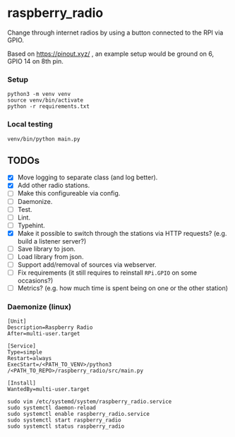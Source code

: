 # raspberry_radio
Change through internet radios by using a button connected to the RPI via GPIO.

Based on https://pinout.xyz/ , an example setup would be ground on 6, GPIO 14 on 8th pin.


### Setup
```
python3 -m venv venv
source venv/bin/activate
python -r requirements.txt
```

### Local testing
```
venv/bin/python main.py
```

## TODOs
- [x] Move logging to separate class (and log better).
- [x] Add other radio stations.
- [ ] Make this configureable via config.
- [ ] Daemonize.
- [ ] Test.
- [ ] Lint.
- [ ] Typehint.
- [x] Make it possible to switch through the stations via HTTP requests? (e.g. build a listener server?)
- [ ] Save library to json.
- [ ] Load library from json.
- [ ] Support add/removal of sources via webserver.
- [ ] Fix requirements (it still requires to reinstall `RPi.GPIO` on some occasions?)
- [ ] Metrics? (e.g. how much time is spent being on one or the other station)

### Daemonize (linux)
```
[Unit]
Description=Raspberry Radio
After=multi-user.target

[Service]
Type=simple
Restart=always
ExecStart=/<PATH_TO_VENV>/python3 /<PATH_TO_REPO>/raspberry_radio/src/main.py

[Install]
WantedBy=multi-user.target
```

```
sudo vim /etc/systemd/system/raspberry_radio.service
sudo systemctl daemon-reload
sudo systemctl enable raspberry_radio.service
sudo systemctl start raspberry_radio
sudo systemctl status raspberry_radio
```

